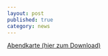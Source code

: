 ```yaml
---
layout: post
published: true
category: news
---
```


<a href="https://www.dropbox.com/s/o7fyofe3mclfoss/Inserat%20Restaurantleiter_mit%20Logo.pdf?dl=0">Abendkarte (hier zum Download)</a>
<object data="https://www.dropbox.com/s/o7fyofe3mclfoss/Inserat%20Restaurantleiter_mit%20Logo.pdf?dl=0" type="application/pdf" class="col-md-11">
<embed src="https://www.dropbox.com/s/o7fyofe3mclfoss/Inserat%20Restaurantleiter_mit%20Logo.pdf?dl=0" type="application/pdf" />
</object>